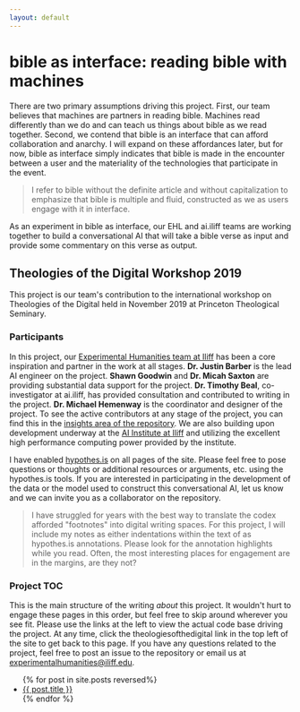 ```yaml
---
layout: default
---
```


# bible as interface: reading bible with machines

There are two primary assumptions driving this project. First, our team believes that machines are partners in reading bible. Machines read differently than we do and can teach us things about bible as we read together. Second, we contend that bible is an interface that can afford collaboration and anarchy.  I will expand on these affordances later, but for now, bible as interface simply indicates that bible is made in the encounter between a user and the materiality of the technologies that participate in the event.

> I refer to bible without the definite article and without capitalization to emphasize that bible is multiple and fluid, constructed as we as users engage with it in interface. 

As an experiment in bible as interface, our EHL and ai.iliff teams are working together to build a conversational AI that will take a bible verse as input and provide some commentary on this verse as output. 


## Theologies of the Digital Workshop 2019

This project is our team's contribution to the international workshop on Theologies of the Digital held in November 2019 at Princeton Theological Seminary. 

### Participants

In this project, our [Experimental Humanities team at Iliff](https://www.iliff.edu/experimental-humanities/) has been a core inspiration and partner in the work at all stages. **Dr. Justin Barber** is the lead AI engineer on the project. **Shawn Goodwin** and **Dr. Micah Saxton** are providing substantial data support for the project. **Dr. Timothy Beal**, co-investigator at ai.iliff, has provided consultation and contributed to writing in the project. **Dr. Michael Hemenway** is the coordinator and designer of the project. To see the active contributors at any stage of the project, you can find this in the [insights area of the repository](https://github.com/iliff/theologiesofthedigital/graphs/contributors). We are also building upon development underway at the [AI Institute at Iliff](https://ai.iliff.edu) and utilizing the excellent high performance computing power provided by the institute. 

I have enabled [hypothes.is](https://hypothes.is) on all pages of the site. Please feel free to pose questions or thoughts or additional resources or arguments, etc. using the hypothes.is tools. If you are interested in participating in the development of the data or the model used to construct this conversational AI, let us know and we can invite you as a collaborator on the repository. 

> I have struggled for years with the best way to translate the codex afforded "footnotes" into digital writing spaces. For this project, I will include my notes as either indentations within the text of as hypothes.is annotations. Please look for the annotation highlights while you read. Often, the most interesting places for engagement are in the margins, are they not?

### Project TOC
This is the main structure of the writing *about* this project. It wouldn't hurt to engage these pages in this order, but feel free to skip around wherever you see fit. Please use the links at the left to view the actual code base driving the project. At any time, click the theologiesofthedigital link in the top left of the site to get back to this page. If you have any questions related to the project, feel free to post an issue to the repository or email us at experimentalhumanities@iliff.edu.

<ul>
  {% for post in site.posts reversed%}
    <li>
      <a href="{{ post.url | relative_url }}">{{ post.title }}</a>
    </li>
  {% endfor %}
</ul>